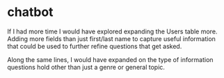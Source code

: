 # chatbot

If I had more time I would have explored expanding the Users table more. Adding more fields than just first/last name to capture useful information that could be used to further refine questions that get asked.

Along the same lines, I would have expanded on the type of information questions hold other than just a genre or general topic. 
